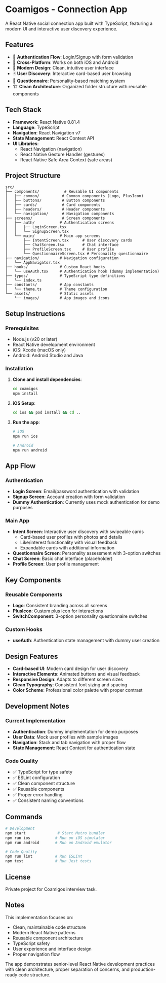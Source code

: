 # Coamigos - Connection App

A React Native social connection app built with TypeScript, featuring a modern UI and interactive user discovery experience.

## Features

- 🔐 **Authentication Flow**: Login/Signup with form validation
- 📱 **Cross-Platform**: Works on both iOS and Android
- 🎨 **Modern Design**: Clean, intuitive user interface
- 🃏 **User Discovery**: Interactive card-based user browsing
- 📝 **Questionnaire**: Personality-based matching system
- 🏗️ **Clean Architecture**: Organized folder structure with reusable components

## Tech Stack

- **Framework**: React Native 0.81.4
- **Language**: TypeScript
- **Navigation**: React Navigation v7
- **State Management**: React Context API
- **UI Libraries**:
  - React Navigation (navigation)
  - React Native Gesture Handler (gestures)
  - React Native Safe Area Context (safe areas)

## Project Structure

```
src/
├── components/           # Reusable UI components
│   ├── common/          # Common components (Logo, PlusIcon)
│   ├── buttons/         # Button components
│   ├── cards/           # Card components
│   ├── headers/         # Header components
│   └── navigation/      # Navigation components
├── screens/             # Screen components
│   ├── auth/           # Authentication screens
│   │   ├── LoginScreen.tsx
│   │   └── SignupScreen.tsx
│   └── main/           # Main app screens
│       ├── IntentScreen.tsx      # User discovery cards
│       ├── ChatScreen.tsx        # Chat interface
│       ├── ProfileScreen.tsx     # User profile
│       └── QuestionnaireScreen.tsx # Personality questionnaire
├── navigation/         # Navigation configuration
│   └── AppNavigator.tsx
├── hooks/              # Custom React hooks
│   └── useAuth.tsx     # Authentication hook (dummy implementation)
├── types/              # TypeScript type definitions
│   └── index.ts
├── constants/          # App constants
│   └── theme.ts        # Theme configuration
└── assets/             # Static assets
    └── images/         # App images and icons
```

## Setup Instructions

### Prerequisites

- Node.js (v20 or later)
- React Native development environment
- iOS: Xcode (macOS only)
- Android: Android Studio and Java

### Installation

1. **Clone and install dependencies**:
   ```bash
   cd coamigos
   npm install
   ```

2. **iOS Setup**:
   ```bash
   cd ios && pod install && cd ..
   ```

3. **Run the app**:
   ```bash
   # iOS
   npm run ios

   # Android
   npm run android
   ```

## App Flow

### Authentication
- **Login Screen**: Email/password authentication with validation
- **Signup Screen**: Account creation with form validation
- **Dummy Authentication**: Currently uses mock authentication for demo purposes

### Main App
- **Intent Screen**: Interactive user discovery with swipeable cards
  - Card-based user profiles with photos and details
  - Like/interest functionality with visual feedback
  - Expandable cards with additional information
- **Questionnaire Screen**: Personality assessment with 3-option switches
- **Chat Screen**: Basic chat interface (placeholder)
- **Profile Screen**: User profile management

## Key Components

### Reusable Components
- **Logo**: Consistent branding across all screens
- **PlusIcon**: Custom plus icon for interactions
- **SwitchComponent**: 3-option personality questionnaire switches

### Custom Hooks
- **useAuth**: Authentication state management with dummy user creation

## Design Features

- **Card-based UI**: Modern card design for user discovery
- **Interactive Elements**: Animated buttons and visual feedback
- **Responsive Design**: Adapts to different screen sizes
- **Clean Typography**: Consistent font sizing and spacing
- **Color Scheme**: Professional color palette with proper contrast

## Development Notes

### Current Implementation
- **Authentication**: Dummy implementation for demo purposes
- **User Data**: Mock user profiles with sample images
- **Navigation**: Stack and tab navigation with proper flow
- **State Management**: React Context for authentication state

### Code Quality
- ✅ TypeScript for type safety
- ✅ ESLint configuration
- ✅ Clean component structure
- ✅ Reusable components
- ✅ Proper error handling
- ✅ Consistent naming conventions

## Commands

```bash
# Development
npm start              # Start Metro bundler
npm run ios           # Run on iOS simulator
npm run android       # Run on Android emulator

# Code Quality
npm run lint          # Run ESLint
npm test              # Run Jest tests
```


## License

Private project for Coamigos interview task.

## Notes

This implementation focuses on:
- Clean, maintainable code structure
- Modern React Native patterns
- Reusable component architecture
- TypeScript safety
- User experience and interface design
- Proper navigation flow

The app demonstrates senior-level React Native development practices with clean architecture, proper separation of concerns, and production-ready code structure.